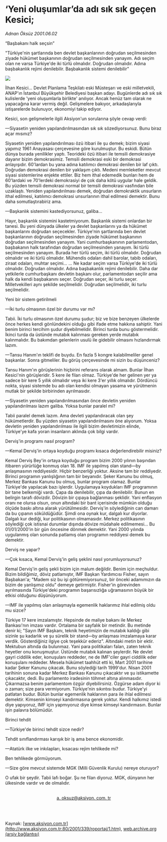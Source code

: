 # ‘Yeni oluşumlar’da adı sık sık geçen Kesici;

*Adnan Öksüz 2001.06.02*

<div>
 <p class="baslik">
  “Başbakanı  halk seçsin”
 </p>
 <p class="spot">
  "Türkiye'nin şartlarında ben devlet başkanlarının doğrudan  seçilmesinden ziyade hükümet başkanının doğrudan  seçilmesinden yanayım. Adı seçim olan ne varsa Türkiye'de iki türlü olmalıdır. Doğrudan olmalıdır. Adına başbakanlık  rejimi denilebilir. Başbakanlık sistemi denilebilir"
 </p>
 <p class="metin">
 </p>
 <img border="0" src="/web/20020213212710im_/http://www.aksiyon.com.tr/2001/339/resimler/ilhan.jpg"/>
 <p class="metin">
  İlhan Kesici... Devlet Planlama Teşkilatı eski Müsteşarı ve eski milletvekili, ANAP'ın İstanbul Büyükşehir Belediyesi başkan adayı. Bugünlerde adı sık sık kulislerde 'yeni oluşumlarla birlikte' anılıyor. Ancak henüz tam olarak ne yapacağına karar vermiş değil. Gelişmelere bakıyor, arkadaşlarıyla istişarelerde bulunuyor, ekonomiyi takip ediyor.
 </p>
 <p class="metin">
  Kesici, son gelişmelerle ilgili Aksiyon'un sorularına şöyle cevap verdi:
 </p>
 <p class="metin">
  —Siyasetin yeniden yapılandırılmasından sık sık sözediyorsunuz. Bunu biraz açar mısınız?
 </p>
 <p class="metin">
  Siyasetin yeniden yapılandırılması özü itibari ile şu demek; bizim siyasi yapımız 1961 Anayasası çerçevesine göre kurulmuştur. Bu eskidi. Bütün dünya burada yenilikler yaptı. Teorideki özü itibari ile temsili demokrasiye dayanır bizim demokrasimiz. Temsili demokrasi eski bir demokrasi anlayışıdır. 60'lardan bu yana adına katılımcı demokrasi denilen bir laf çıktı. Doğrudan demokrasi denilen bir yaklaşım çıktı. Medeni memleketler mevcut siyasi sistemlerine enjekte ettiler. Biz hem ithal edemedik bunları hem de 60'lardaki ve 70'lerdeki demokrasiyi de çok daha kötü uygular hale geldik. Bu yüzden temsili demokrasi normal bir temsili demokrasi vasfından bile uzaklaştı. Yeniden yapılandırılması demek, doğrudan demokraktik unsurların ithal edilmesi, katılımcı demokrasi unsurlarının ithal edilmesi demektir. Bunu daha somutlaştırabiriz ama.
 </p>
 <p class="metin">
  —Başkanlık sistemini kastediyorsunuz, galiba...
 </p>
 <p class="metin">
  Hayır, başkanlık sistemini kastetmiyorum. Başkanlık sistemi onlardan bir tanesi. Bu yeni dünyada ülkeler ya devlet başkanlarını ya da hükümet başkanlarını doğrudan seçecekler. Türkiye'nin şartlarında ben devlet başkanlarının doğrudan seçilmesinden ziyade hükümet başkanının doğrudan seçilmesinden yanayım. Yani cumhurbaşkanının parlamentodan, başbakanın halk tarafından doğrudan seçilmesinden yanayım. İki türlü seçilmesinden yanayım. Burada her türlü seçim, iki türlü olmalıdır. Doğrudan olmalıdır ve iki türlü olmalıdır. Mühendis odaları dahil barolar, tabib odaları, ziraat odaları, muhtar seçimi... ... Ne kadar seçim varsa Türkiye'de iki türlü olmalıdır. Doğrudan olmalıdır. Adına başbakanlık rejimi denilebilir. Daha dar yetkilerle cumhurbaşkanı devletin başkanı olur, parlamentodan seçilir ama halk da kendi başbakanını seçer. Doğrudan seçer, iki turlu seçer. Milletvekilleri aynı şekilde seçilmelidir. Doğrudan seçilmelidir, iki turlu seçilmelidir.
 </p>
 <p class="metin">
  Yeni bir sistem getirilmeli
 </p>
 <p class="metin">
  —İki turlu olmasının özel bir durumu var mı?
 </p>
 <p class="metin">
  Tabii. İki turlu olmasının özel durumu şudur; biz ve bize benzeyen ülkelerde önce herkes kendi gönlündekini olduğu gibi ifade etme hakkına sahiptir. Yani benim birinci tercihim şudur diyebilmelidir. Birinci turda bunu göstermelidir. İkinci turda da üstünde mutabık kalınması gereken yerde mutabık kalınmalıdır. Bu bakımdan gelenlerin usulü ile gidebilir olmasını hızlandırmak lazım.
 </p>
 <p class="metin">
  —Tansu Hanım'ın teklifi de buydu. En fazla 5 kongre kalabilmeliler genel başkanlar. Sonra gitmeliler. Bu görüş çerçevesinde mi sizin bu düşünceniz?
 </p>
 <p class="metin">
  Tansu Hanım'ın görüşlerinin hiçbirini referans olarak almam. Bunlar İlhan Kesici'nin görüşleridir. 5 kere ile filan olmaz. Türkiye'de her gelinen yer ya sadece bir kere 5 yıllık olmalıdır veya iki kere 3'er yıllık olmalıdır. Dördüncü nokta, siyasi sistemde bu adı olan kendisi olmayan yasama ve yürütmenin mutlak bir şekilde birbirinden ayrılmasıdır.
 </p>
 <p class="metin">
  —Siyasetin yeniden yapılandırılmasından önce devletin yeniden yapılandırılması lazım galiba. Yoksa bunlar paralel mi?
 </p>
 <p class="metin">
  Tabii paralel demek lazım. Ama devleti yapılandıracak olan şey hükümetlerdir. Bu yüzden siyasetin yapılandırılmasını öne alıyorum. Yoksa devletin yeniden yapılandırılması ile ilgili bizim devletimizin elinde, Türkiye'ye kafa yoran insanların aklında çok bilgi vardır.
 </p>
 <p class="metin">
  Derviş'in programı nasıl program?
 </p>
 <p class="metin">
  —Kemal Derviş'in ortaya koyduğu programı kısaca değerlendirebilir misiniz?
 </p>
 <p class="metin">
  Kemal Derviş Bey'in ortaya koyduğu program bizim 2000 yılının başından itibaren yürürlüğe konmuş olan 18. IMF ile yapılmış olan stand—by anlaşmasının reddiyesidir. Hiçbir benzerliği yoktur. Aksine tam bir reddiyedir. Birinci programın yanlışlığının tam bir beyanıdır. Şeker Kanunu bu olmuş, Merkez Bankası Kanunu bu olmuş, bunlar program olamaz. Bunlar Türkiye'de yapılacak bazı işlerdir. Uygulamaya koydukları IMF programının bir tane belkemiği vardı. Çapa da denilebilir, çıpa da denilebilir. Bunun en belirgin tarafı dövizdir. Dövizin bir çıpaya bağlanması şeklidir. Yani enflasyon oranı ne olursa olsun, onun altındaki bir bant içerisinde mümkün olduğu ölçüde baskı altına alarak yürütülmesidir. Derviş'in söylediğinin can damarı da bu çıpanın söküldüğüdür. Şimdi ona oynak kur, dalgalı kur diyorlar. Dalgalı kur dediği, kur politikasının olmamasıdır. Merkez politikasının söylediği çok istisnai durumlar dışında dövize müdahale edilmemesi... Bu 01/01/2000'in bir gün öncesine dönmek demektir. Yani 2000 yılında uygulanmış olan sonunda patlamış olan programın reddiyesi demek bu demektir.
 </p>
 <p class="metin">
  Derviş ne yapar?
 </p>
 <p class="metin">
  —Çok kısaca, Kemal Derviş'in geliş şeklini nasıl yorumluyorsunuz?
 </p>
 <p class="metin">
  Kemal Derviş'in geliş şekli bizim için malum değildir. Benim için meçhuldur. Bizim bildiğimiz, döviz patlamıştır, IMF Başkan Yardımcısı Fisher, sayın Başbakan'a; "Madem siz bu işi götüremiyorsunuz, bir önceki adamımızın da bizim de yanlışımız oldu" demeye getirmiştir. Fisher'in görevinden ayrılmasında Türkiye'deki programın başarısızlığa uğramasının büyük bir etkisi olduğunu düşünüyorum.
 </p>
 <p class="metin">
  —IMF ile yapılmış olan anlaşmayla egemenlik haklarımız ihlal edilmiş oldu mu sizce?
 </p>
 <p class="metin">
  Türkiye 17 kere imzalamıştır. Hepsinde de maliye bakanı ile Merkez Bankası'nın imzası vardır. Ortalama bir sayfalık bir metindir. Bu metinde denir ki; "Sayın IMF Başkanı, teknik heyetimizin de mutabık kaldığı gibi sizinle şu kadarlık ve şu sürelik bir stand—by anlaşması imzalamaya karar verdik. Gösterdiğiniz ilgiye çok teşekkür ederiz". Altındaki metin bir ektir. Mektubun altında da bulunmaz. Yani para politikaları falan, zaten teknik heyetler onu konuşmuştur. Üstünde mutabık kalınan şeylerdir. Ne devlet gayri ciddilik eder, konuşulanı reddeder, ne de IMF'ciler gayri ciddilik eder konuşulanı reddeder. Mesela hükümet taahhüt etti ki, Mart 2001 tarihine kadar Şeker Kanunu çıkacak. Bunu söylediği tarih 1999'dur. Nisan 2001 tarihinin sonuna kadar Merkez Bankası Kanunu çıkacaktır ve şu istikamette çıkacaktır, dedi. Bu parlamento iradesinin töhmet altına alınmasıdır. Çıkarmazsa benim parlamentom özgür diyebilirsiniz. Özgürse adam diyor ki o zaman; size para vermiyorum. Türkiye'nin sıkıntısı budur. Türkiye'yi patlatan budur. Bütün bunlar egemenlik haklarının para ile ihlal edilmesi demektir. Kimsenin kimseyi kandırmasına gerek yoktur. Kendi halkımız istedi diye yapıyoruz, IMF için yapmıyoruz diye kimse kimseyi kandırmasın. Bunlar işin palavra bölümüdür.
 </p>
 <p class="metin">
  Birinci tehdit
 </p>
 <p class="metin">
  —Türkiye'de birinci tehdit sizce nedir?
 </p>
 <p class="metin">
  Tehdit sınıflandırması karışık bir iş ama bence ekonomidir.
 </p>
 <p class="metin">
  —Atatürk ilke ve inkılapları, kısacası rejim tehlikede mi?
 </p>
 <p class="metin">
  Ben tehlikede görmüyorum.
 </p>
 <p class="metin">
  —Size göre mevcut sistemde MGK (Milli Güvenlik Kurulu) nereye oturuyor?
 </p>
 <p class="metin">
  O ufak bir şeydir. Tabii lafı boğar. Şu ne filan diyoruz. MGK, dünyanın her ülkesinde vardır ve de olmalıdır.
 </p>
 <br/>
 <center>
  <a class="anaorta" href="http://web.archive.org/web/20020213212710/mailto:a. oksuz@aksiyon. com. tr">
   a. oksuz@aksiyon. com. tr
  </a>
 </center>
 <br/>
 <br/>
 <br/>
</div>

Kaynak: [www.aksiyon.com.tr](http://www.aksiyon.com.tr:80/2001/339/roportaj/1.htm), [web.archive.org (arşiv bağlantısı)](http://web.archive.org/web/20020213212710/http://www.aksiyon.com.tr:80/2001/339/roportaj/1.htm)
